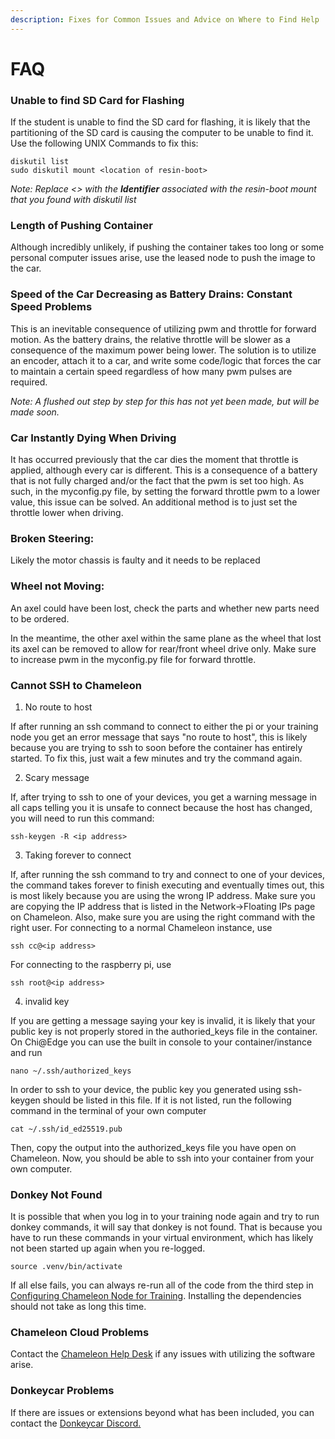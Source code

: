 ```yaml
---
description: Fixes for Common Issues and Advice on Where to Find Help
---
```


# FAQ

### Unable to find SD Card for Flashing

If the student is unable to find the SD card for flashing, it is likely that the partitioning of the SD card is causing the computer to be unable to find it. Use the following UNIX Commands to fix this:

```
diskutil list
sudo diskutil mount <location of resin-boot>
```

_Note: Replace <> with the **Identifier** associated with the resin-boot mount that you found with diskutil list_

### Length of Pushing Container

Although incredibly unlikely, if pushing the container takes too long or some personal computer issues arise, use the leased node to push the image to the car.

### Speed of the Car Decreasing as Battery Drains: Constant Speed Problems

This is an inevitable consequence of utilizing pwm and throttle for forward motion. As the battery drains, the relative throttle will be slower as a consequence of the maximum power being lower. The solution is to utilize an encoder, attach it to a car, and write some code/logic that forces the car to maintain a certain speed regardless of how many pwm pulses are required.

_Note: A flushed out step by step for this has not yet been made, but will be made soon._

### Car Instantly Dying When Driving

It has occurred previously that the car dies the moment that throttle is applied, although every car is different. This is a consequence of a battery that is not fully charged and/or the fact that the pwm is set too high. As such, in the myconfig.py file, by setting the forward throttle pwm to a lower value, this issue can be solved. An additional method is to just set the throttle lower when driving.&#x20;

### Broken Steering:

Likely the motor chassis is faulty and it needs to be replaced

### Wheel not Moving:&#x20;

An axel could have been lost, check the parts and whether new parts need to be ordered.&#x20;

In the meantime, the other axel within the same plane as the wheel that lost its axel can be removed to allow for rear/front wheel drive only. Make sure to increase pwm in the myconfig.py file for forward throttle.

### Cannot SSH to Chameleon

1. No route to host

If after running an ssh command to connect to either the pi or your training node you get an error message that says "no route to host", this is likely because you are trying to ssh to soon before the container has entirely started. To fix this, just wait a few minutes and try the command again.

2. Scary message

If, after trying to ssh to one of your devices, you get a warning message in all caps telling you it is unsafe to connect because the host has changed, you will need to run this command:

```
ssh-keygen -R <ip address>
```

3. Taking forever to connect

If, after running the ssh command to try and connect to one of your devices, the command takes forever to finish executing and eventually times out, this is most likely because you are using the wrong IP address. Make sure you are copying the IP address that is listed in the Network->Floating IPs page on Chameleon. Also, make sure you are using the right command with the right user. For connecting to a normal Chameleon instance, use

```
ssh cc@<ip address>
```

For connecting to the raspberry pi, use

```
ssh root@<ip address>
```

4. invalid key

If you are getting a message saying your key is invalid, it is likely that your public key is not properly stored in the authoried\_keys file in the container. On Chi@Edge you can use the built in console to your container/instance and run

```
nano ~/.ssh/authorized_keys
```

In order to ssh to your device, the public key you generated using ssh-keygen should be listed in this file. If it is not listed, run the following command in the terminal of your own computer

```
cat ~/.ssh/id_ed25519.pub
```

Then, copy the output into the authorized\_keys file you have open on Chameleon. Now, you should be able to ssh into your container from your own computer.

### Donkey Not Found

It is possible that when you log in to your training node again and try to run donkey commands, it will say that donkey is not found. That is because you have to run these commands in your virtual environment, which has likely not been started up again when you re-logged.&#x20;

```
source .venv/bin/activate
```

If all else fails, you can always re-run all of the code from the third step in [Configuring Chameleon Node for Training](configuring-chameleon-node-for-training.md). Installing the dependencies should not take as long this time.

### Chameleon Cloud Problems

Contact the [Chameleon Help Desk](https://www.chameleoncloud.org/user/help/ticket/new/guest/) if any issues with utilizing the software arise.

### Donkeycar Problems

If there are issues or extensions beyond what has been included, you can contact the [Donkeycar Discord.](syncing-data-from-pi-to-training-node.md)

####

